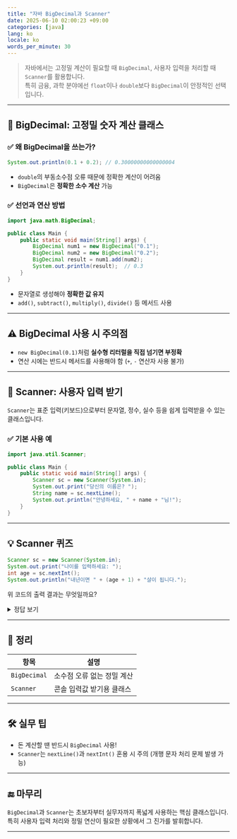 ```yaml
---
title: "자바 BigDecimal과 Scanner"
date: 2025-06-10 02:00:23 +09:00
categories: [java]
lang: ko
locale: ko
words_per_minute: 30
---
```


> 자바에서는 고정밀 계산이 필요할 때 `BigDecimal`, 사용자 입력을 처리할 때 `Scanner`를 활용합니다.  
> 특히 금융, 과학 분야에선 `float`이나 `double`보다 `BigDecimal`이 안정적인 선택입니다.

---

## 🔹 BigDecimal: 고정밀 숫자 계산 클래스

### ✅ 왜 BigDecimal을 쓰는가?

```java
System.out.println(0.1 + 0.2); // 0.30000000000000004
```

- `double`의 부동소수점 오류 때문에 정확한 계산이 어려움
- `BigDecimal`은 **정확한 소수 계산** 가능

### ✅ 선언과 연산 방법

```java
import java.math.BigDecimal;

public class Main {
    public static void main(String[] args) {
        BigDecimal num1 = new BigDecimal("0.1");
        BigDecimal num2 = new BigDecimal("0.2");
        BigDecimal result = num1.add(num2);
        System.out.println(result);  // 0.3
    }
}
```

- 문자열로 생성해야 **정확한 값 유지**
- `add()`, `subtract()`, `multiply()`, `divide()` 등 메서드 사용

---

## ⚠ BigDecimal 사용 시 주의점

- `new BigDecimal(0.1)`처럼 **실수형 리터럴을 직접 넘기면 부정확**
- 연산 시에는 반드시 메서드를 사용해야 함 (`+`, `-` 연산자 사용 불가)

---

## 🔹 Scanner: 사용자 입력 받기

`Scanner`는 표준 입력(키보드)으로부터 문자열, 정수, 실수 등을 쉽게 입력받을 수 있는 클래스입니다.

### ✅ 기본 사용 예

```java
import java.util.Scanner;

public class Main {
    public static void main(String[] args) {
        Scanner sc = new Scanner(System.in);
        System.out.print("당신의 이름은? ");
        String name = sc.nextLine();
        System.out.println("안녕하세요, " + name + "님!");
    }
}
```

---

## 💡 Scanner 퀴즈

```java
Scanner sc = new Scanner(System.in);
System.out.print("나이를 입력하세요: ");
int age = sc.nextInt();
System.out.println("내년이면 " + (age + 1) + "살이 됩니다.");
```
위 코드의 출력 결과는 무엇일까요?
<details>
<summary>정답 보기</summary>

- 예를 들어 `25`를 입력하면  
출력: `내년이면 26살이 됩니다.`

</details>

---

## 📌 정리

| 항목        | 설명 |
|-------------|------|
| `BigDecimal` | 소수점 오류 없는 정밀 계산 |
| `Scanner`    | 콘솔 입력값 받기용 클래스 |

---

## 🛠 실무 팁

- 돈 계산할 땐 반드시 `BigDecimal` 사용!
- `Scanner`는 `nextLine()`과 `nextInt()` 혼용 시 주의 (개행 문자 처리 문제 발생 가능)

---

## 🔚 마무리

`BigDecimal`과 `Scanner`는 초보자부터 실무자까지 폭넓게 사용하는 핵심 클래스입니다.  
특히 사용자 입력 처리와 정밀 연산이 필요한 상황에서 그 진가를 발휘합니다.

---
